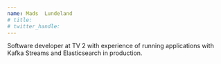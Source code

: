 ```yaml
---
name: Mads  Lundeland
# title: 
# twitter_handle: 
---
```

Software developer at TV 2 with experience of running applications with Kafka Streams and Elasticsearch in production.
